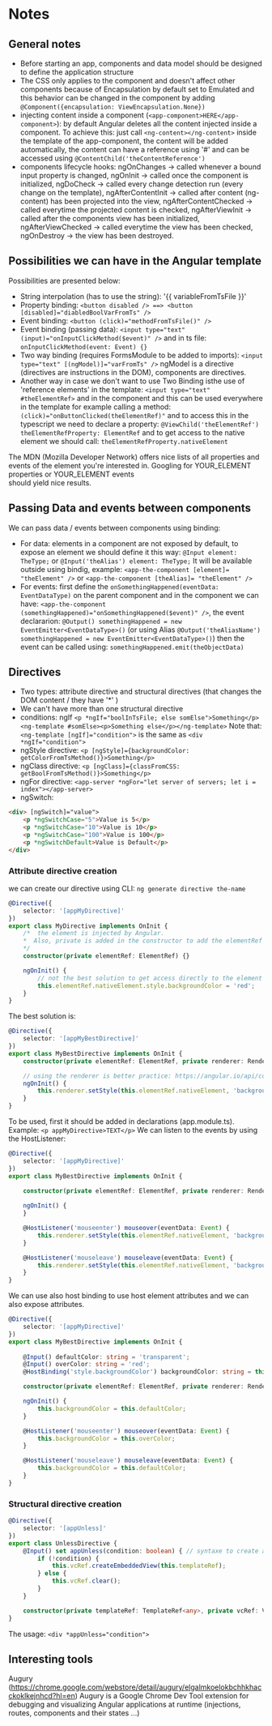 # Notes

## General notes
- Before starting an app, components and data model should be designed to define the application structure
- The CSS only applies to the component and doesn't affect other components because of Encapsulation by default set to Emulated and this behavior can be changed in the component by adding `@Component({encapsulation: ViewEncapsulation.None})`
- injecting content inside a component (`<app-component>HERE</app-component>`): by default Angular deletes all the content injected inside a component. To achieve this: just call `<ng-content></ng-content>` inside the template of the app-component, the content will be added automatically, the content can have a reference using '#' and can be accessed using `@ContentChild('theContentReference')`
- components lifecycle hooks: ngOnChanges -> called whenever a bound input property is changed, ngOnInit -> called once the component is initialized, ngDoCheck -> called every change detection run (every change on the template), ngAfterContentInit -> called after content (ng-content) has been projected into the view, ngAfterContentChecked -> called everytime the projected content is checked, ngAfterViewInit -> called after the components view has been initialized, ngAfterViewChecked -> called  everytime the view has been checked, ngOnDestroy -> the view has been destroyed. 

## Possibilities we can have in the Angular template

Possibilities are presented below:
- String interpolation (has to use the string): '{{ variableFromTsFile }}'
- Property binding: `<button disabled /> ==> <button [disabled]="diabledBoolVarFromTs" />`
- Event binding: `<button (click)="methodFromTsFile()" />`
- Event binding (passing data): `<input type="text" (input)="onInputClickMethod($event)" />` and in ts file:
`onInputClickMethod(event: Event) {}`
- Two way binding (requires FormsModule to be added to imports): `<input type="text" [(ngModel)]="varFromTs" />`
ngModel is a directive (directives are instructions in the DOM), components are directives.
- Another way in case we don't want to use Two Binding isthe use of 'reference elements' in the template: `<input type="text" #theElementRef>` and in the component and this can be used everywhere in the template for example calling a method: `(click)="onButtonClicked(theElementRef)"` and to access this in the typescript we need to declare a property: `@ViewChild('theElementRef') theElementRefProperty: ElementRef` and to get access to the native element we should call: `theElementRefProperty.nativeElement`

The MDN (Mozilla Developer Network) offers nice lists of all properties and events of 
the element you're interested in. Googling for YOUR_ELEMENT properties  or YOUR_ELEMENT events  
should yield nice results.

## Passing Data and events between components

We can pass data / events between components using binding:
- For data: elements in a component are not exposed by default, to expose an element we should define it this way: `@Input element: TheType;` or `@Input('theAlias') element: TheType;`
It will be available outside using bindig, example: `<app-the-component [element]= "theElement" />` or `<app-the-component [theAlias]= "theElement" />`
- For events: first define the `onSomethingHappened(eventData: EventDataType)` on the parent component and in the component we can have: `<app-the-component (somethingHappened)="onSomethingHappened($event)" />`, the event declararion: `@Output() somethingHappened = new EventEmitter<EventDataType>()` (or using Alias `@Output('theAliasName') somethingHappened = new EventEmitter<EventDataType>()`) then the event can be called using: `somethingHappened.emit(theObjectData)`

## Directives

- Two types: attribute directive and structural directives (that changes the DOM content / they have '*' )
- We can't have more than one structural directive
- conditions: ngIf `<p *ngIf="boolInTsFile; else somElse">Something</p><ng-template #somElse><p>Something else</p></ng-template>`
Note that: `<ng-template [ngIf]="condition">` is the same as `<div *ngIf="condition">`
- ngStyle directive: `<p [ngStyle]={backgroundColor: getColorFromTsMethod()}>Something</p>`
- ngClass directive: `<p [ngClass]={classFromCSS: getBoolFromTsMethod()}>Something</p>`
- ngFor directive: `<app-server *ngFor="let server of servers; let i = index"></app-server>`
- ngSwitch: 
```html
<div> [ngSwitch]="value">
    <p *ngSwitchCase="5">Value is 5</p>
    <p *ngSwitchCase="10">Value is 10</p>
    <p *ngSwitchCase="100">Value is 100</p>
    <p *ngSwitchDefault>Value is Default</p>
</div>
```
### Attribute directive creation

we can create our directive using CLI: `ng generate directive the-name`
```typescript
@Directive({
    selector: '[appMyDirective]'
})
export class MyDirective implements OnInit {
    /*  the element is injected by Angular.
    *  Also, private is added in the constructor to add the elementRef as property automatically.
    */
    constructor(private elementRef: ElementRef) {}

    ngOnInit() {
        // not the best solution to get access directly to the element but it's possible
        this.elementRef.nativeElement.style.backgroundColor = 'red';
    }
}
```
The best solution is:
```typescript
@Directive({
    selector: '[appMyBestDirective]'
})
export class MyBestDirective implements OnInit {
    constructor(private elementRef: ElementRef, private renderer: Renderer2) {}

    // using the renderer is better practice: https://angular.io/api/core/Renderer2
    ngOnInit() {
        this.renderer.setStyle(this.elementRef.nativeElement, 'background-color', 'red');
    }
}
```
To be used, first it should be added in declarations (app.module.ts). Example: `<p appMyDirective>TEXT</p>`
We can listen to the events by using the HostListener:
```typescript
@Directive({
    selector: '[appMyDirective]'
})
export class MyBestDirective implements OnInit {
    
    constructor(private elementRef: ElementRef, private renderer: Renderer2) {}

    ngOnInit() {
    }

    @HostListener('mouseenter') mouseover(eventData: Event) {
        this.renderer.setStyle(this.elementRef.nativeElement, 'background-color', 'red');
    }

    @HostListener('mouseleave') mouseleave(eventData: Event) {
        this.renderer.setStyle(this.elementRef.nativeElement, 'background-color', 'transparent');
    }
}
```
We can use also host binding to use host element attributes and we can also expose attributes.
```typescript
@Directive({
    selector: '[appMyDirective]'
})
export class MyBestDirective implements OnInit {
    
    @Input() defaultColor: string = 'transparent';
    @Input() overColor: string = 'red';
    @HostBinding('style.backgroundColor') backgroundColor: string = this.defaultColor;

    constructor(private elementRef: ElementRef, private renderer: Renderer2) {}

    ngOnInit() {
        this.backgroundColor = this.defaultColor;
    }

    @HostListener('mouseenter') mouseover(eventData: Event) {
        this.backgroundColor = this.overColor;
    }

    @HostListener('mouseleave') mouseleave(eventData: Event) {
        this.backgroundColor = this.defaultColor;
    }
}
```
### Structural directive creation
```typescript
@Directive({
    selector: '[appUnless]'
})
export class UnlessDirective {
    @Input() set appUnless(condition: boolean) { // syntaxe to create a property and its setter at the same time
        if (!condition) {
            this.vcRef.createEmbeddedView(this.templateRef);
        } else {
            this.vcRef.clear();
        }
    }

    constructor(private templateRef: TemplateRef<any>, private vcRef: ViewContainerRef) {} // To inject the template
}
```
The usage: `<div *appUnless="condition">`

## Interesting tools

Augury (https://chrome.google.com/webstore/detail/augury/elgalmkoelokbchhkhacckoklkejnhcd?hl=en)
Augury is a Google Chrome Dev Tool extension for debugging and visualizing Angular applications at runtime (injections, routes, components and their states ...)